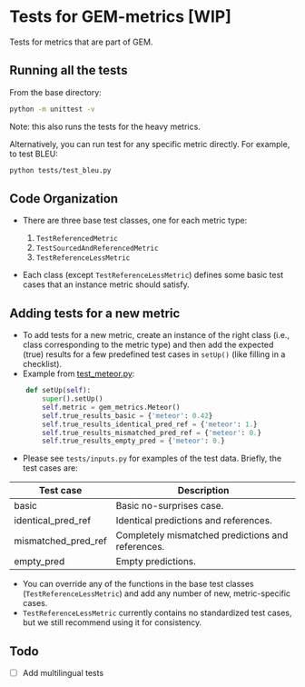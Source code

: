Tests for GEM-metrics [WIP]
====
Tests for metrics that are part of GEM.

Running all the tests
-------------

From the base directory:
```sh
python -m unittest -v
```
Note: this also runs the tests for the heavy metrics.

Alternatively, you can run test for any specific metric directly. For example, to test BLEU:
```sh
python tests/test_bleu.py
```

Code Organization
-------------
- There are three base test classes, one for each metric type:

    1.  `TestReferencedMetric`
    2.  `TestSourcedAndReferencedMetric`
    3.  `TestReferenceLessMetric`

- Each class (except `TestReferenceLessMetric`) defines some basic test cases that an instance metric should satisfy.


Adding tests for a new metric
-------------

- To add tests for a new metric, create an instance of the right class (i.e., class corresponding to the metric type) and then add the expected (true) results for a few predefined test cases in `setUp()` (like filling in a checklist).
- Example from [test_meteor.py](test_meteor.py):
```py
    def setUp(self):
        super().setUp()
        self.metric = gem_metrics.Meteor()
        self.true_results_basic = {'meteor': 0.42}
        self.true_results_identical_pred_ref = {'meteor': 1.}
        self.true_results_mismatched_pred_ref = {'meteor': 0.}
        self.true_results_empty_pred = {'meteor': 0.}
```

- Please see `tests/inputs.py` for examples of the test data. Briefly, the test cases are:

| Test case   | Description |
| ------------- | ------------- |
| basic  | Basic no-surprises case.  |
| identical_pred_ref | Identical predictions and references.  |
| mismatched_pred_ref  | Completely mismatched predictions and references. |
| empty_pred | Empty predictions. |



- You can override any of the functions in the base test classes (`TestReferenceLessMetric`) and add any number of new, metric-specific cases.
- `TestReferenceLessMetric` currently contains no standardized test cases, but we still recommend using it for consistency.

Todo
----
- [ ] Add multilingual tests


